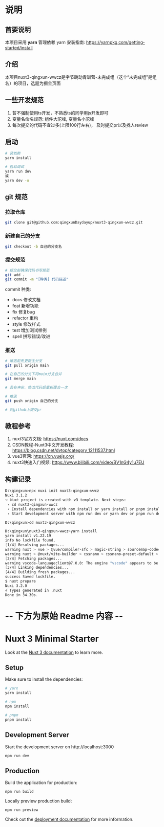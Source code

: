 # 说明

## 首要说明
本项目采用 **yarn** 管理依赖
yarn 安装指南: https://yarnpkg.com/getting-started/install

## 介绍
本项目nuxt3-qingxun-wwcz是字节跳动青训营-未完成组（这个“未完成组”是组名）的项目，选题为掘金页面

## 一些开发规范
1. 暂不强制使用ts开发，不熟悉ts的同学用js开发即可
2. 变量名命名规范: 组件大驼峰, 变量名小驼峰
3. 每次提交的代码不宜过多(上限100行左右)， 及时提交pr以及找人review

## 启动
```bash
# 装依赖
yarn install

# 启动调试
yarn run dev
或
yarn dev -o
```

## git 规范
### 拉取仓库
```bash
git clone git@github.com:qingxunDaydayup/nuxt3-qingxun-wwcz.git
```
### 新建自己的分支
```bash
git checkout -b 自己的分支名
```
### 提交规范
```bash
# 提交前确保代码书写规范
git add .
git commit -m "[种类] 代码描述"
```
commit 种类:
- docs 修改文档
- feat 新增功能
- fix  修复bug
- refactor 重构
- style 修改样式
- test 增加测试样例
- spell 拼写错误/改进
### 推送
```bash
# 推送前先更新主分支
git pull origin main

# 在自己的分支下将main分支合并
git merge main

# 若有冲突，修改代码后重新提交一次

# 推送
git push origin 自己的分支

# 到github上提交pr
```

## 教程参考
1. nuxt3官方文档: https://nuxt.com/docs
2. CSDN教程-Nuxt3中文开发教程: https://blog.csdn.net/dvtop/category_12111537.html
3. vue3官网: https://cn.vuejs.org/
4. nuxt3快速入门视频: https://www.bilibili.com/video/BV1nG4y1u7EU


## 构建记录

```bash
D:\qingxun>npx nuxi init nuxt3-qingxun-wwcz
Nuxi 3.1.2                                                                 21:28:10
✨ Nuxt project is created with v3 template. Next steps:                   21:28:13
 › cd nuxt3-qingxun-wwcz                                                   21:28:13
 › Install dependencies with npm install or yarn install or pnpm install   21:28:13
 › Start development server with npm run dev or yarn dev or pnpm run dev   21:28:13

D:\qingxun>cd nuxt3-qingxun-wwcz

D:\qingxun\nuxt3-qingxun-wwcz>yarn install
yarn install v1.22.19
info No lockfile found.
[1/4] Resolving packages...
warning nuxt > vue > @vue/compiler-sfc > magic-string > sourcemap-codec@1.4.8: Please use @jridgewell/sourcemap-codec instead
warning nuxt > @nuxt/vite-builder > cssnano > cssnano-preset-default > postcss-svgo > svgo > stable@0.1.8: Modern JS already guarantees Array#sort() is a stable sort, so this library is deprecated. See the compatibility table on MDN: https://developer.mozilla.org/en-US/docs/Web/JavaScript/Reference/Global_Objects/Array/sort#browser_compatibility
[2/4] Fetching packages...
warning vscode-languageclient@7.0.0: The engine "vscode" appears to be invalid.
[3/4] Linking dependencies...
[4/4] Building fresh packages...
success Saved lockfile.
$ nuxt prepare
Nuxi 3.2.0                                                                 21:29:48
√ Types generated in .nuxt                                                 21:29:51
Done in 34.30s.
```



# -- 下方为原始 Readme 内容 --
# Nuxt 3 Minimal Starter

Look at the [Nuxt 3 documentation](https://nuxt.com/docs/getting-started/introduction) to learn more.

## Setup

Make sure to install the dependencies:

```bash
# yarn
yarn install

# npm
npm install

# pnpm
pnpm install
```

## Development Server

Start the development server on http://localhost:3000

```bash
npm run dev
```

## Production

Build the application for production:

```bash
npm run build
```

Locally preview production build:

```bash
npm run preview
```

Check out the [deployment documentation](https://nuxt.com/docs/getting-started/deployment) for more information.
